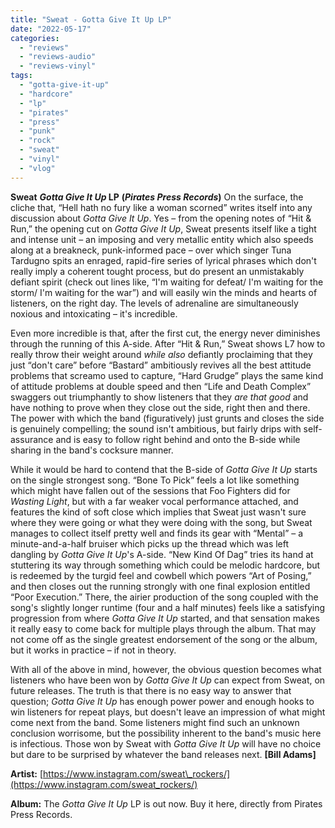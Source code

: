 ```yaml
---
title: "Sweat - Gotta Give It Up LP"
date: "2022-05-17"
categories: 
  - "reviews"
  - "reviews-audio"
  - "reviews-vinyl"
tags: 
  - "gotta-give-it-up"
  - "hardcore"
  - "lp"
  - "pirates"
  - "press"
  - "punk"
  - "rock"
  - "sweat"
  - "vinyl"
  - "vlog"
---
```


**Sweat** **_Gotta Give It Up_ LP** **(_Pirates Press Records_)** On the surface, the cliche that, “Hell hath no fury like a woman scorned” writes itself into any discussion about _Gotta Give It Up_. Yes – from the opening notes of “Hit & Run,” the opening cut on _Gotta Give It Up_, Sweat presents itself like a tight and intense unit – an imposing and very metallic entity which also speeds along at a breakneck, punk-informed pace – over which singer Tuna Tardugno spits an enraged, rapid-fire series of lyrical phrases which don't really imply a coherent tought process, but do present an unmistakably defiant spirit (check out lines like, “I'm waiting for defeat/ I'm waiting for the storm/ I'm waiting for the war”) and will easily win the minds and hearts of listeners, on the right day. The levels of adrenaline are simultaneously noxious and intoxicating – it's incredible.

Even more incredible is that, after the first cut, the energy never diminishes through the running of this A-side. After “Hit & Run,” Sweat shows L7 how to really throw their weight around _while also_ defiantly proclaiming that they just “don't care” before “Bastard” ambitiously revives all the best attitude problems that screamo used to capture, “Hard Grudge” plays the same kind of attitude problems at double speed and then “Life and Death Complex” swaggers out triumphantly to show listeners that they _are that good_ and have nothing to prove when they close out the side, right then and there. The power with which the band (figuratively) just grunts and closes the side is genuinely compelling; the sound isn't ambitious, but fairly drips with self-assurance and is easy to follow right behind and onto the B-side while sharing in the band's cocksure manner.

While it would be hard to contend that the B-side of _Gotta Give It Up_ starts on the single strongest song. “Bone To Pick” feels a lot like something which might have fallen out of the sessions that Foo Fighters did for _Wasting Light_, but with a far weaker vocal performance attached, and features the kind of soft close which implies that Sweat just wasn't sure where they were going or what they were doing with the song, but Sweat manages to collect itself pretty well and finds its gear with “Mental” – a minute-and-a-half bruiser which picks up the thread which was left dangling by _Gotta Give It Up_'s A-side. “New Kind Of Dag” tries its hand at stuttering its way through something which could be melodic hardcore, but is redeemed by the turgid feel and cowbell which powers “Art of Posing,” and then closes out the running strongly with one final explosion entitled “Poor Execution.” There, the airier production of the song coupled with the song's slightly longer runtime (four and a half minutes) feels like a satisfying progression from where _Gotta Give It Up_ started, and that sensation makes it really easy to come back for multiple plays through the album. That may not come off as the single greatest endorsement of the song or the album, but it works in practice – if not in theory.

With all of the above in mind, however, the obvious question becomes what listeners who have been won by _Gotta Give It Up_ can expect from Sweat, on future releases. The truth is that there is no easy way to answer that question; _Gotta Give It Up_ has enough power power and enough hooks to win listeners for repeat plays, but doesn't leave an impression of what might come next from the band. Some listeners might find such an unknown conclusion worrisome, but the possibility inherent to the band's music here is infectious. Those won by Sweat with _Gotta Give It Up_ will have no choice but dare to be surprised by whatever the band releases next. **\[Bill Adams\]**

**Artist:** [https://www.instagram.com/sweat\_rockers/](https://www.instagram.com/sweat_rockers/)

**Album:** The _Gotta Give It Up_ LP is out now. Buy it here, directly from Pirates Press Records.
